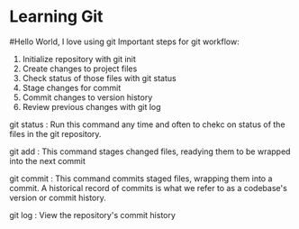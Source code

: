 # Learning Git
#Hello World, I love using git
Important steps for git workflow: 

1. Initialize repository with git init
2. Create changes to project files
3. Check status of those files with git status
4. Stage changes for commit
5. Commit changes to version history
6. Review previous changes with git log


git status : Run this command any time and often to chekc on status of the files in the git repository.

git add : This command stages changed files, readying them to be wrapped into the next commit

git commit : This command commits staged files, wrapping them into a commit. A historical record of commits is what we refer to as a codebase's version or commit history.

git log : View the repository's commit history 



